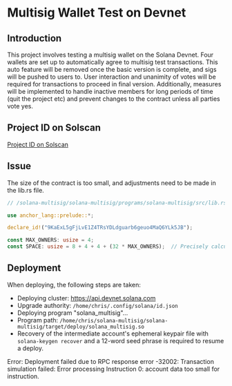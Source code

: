 # Multisig Wallet Test on Devnet

## Introduction
This project involves testing a multisig wallet on the Solana Devnet. Four wallets are set up to automatically agree to multisig test transactions. This auto feature will be removed once the basic version is complete, and sigs will be pushed to users to. User interaction and unanimity of votes will be required for transactions to proceed in final version. Additionally, measures will be implemented to handle inactive members for long periods of time (quit the project etc) and prevent changes to the contract unless all parties vote yes.

## Project ID on Solscan
[Project ID on Solscan](https://solscan.io/account/9KaExL5gFjLvE1Z4TRsYDLdguarb6geuo4MaQ6YLk5JB?cluster=devnet)

## Issue
The size of the contract is too small, and adjustments need to be made in the lib.rs file.

```rust
// /solana-multisig/solana-multisig/programs/solana-multisig/src/lib.rs

use anchor_lang::prelude::*;

declare_id!("9KaExL5gFjLvE1Z4TRsYDLdguarb6geuo4MaQ6YLk5JB");

const MAX_OWNERS: usize = 4;
const SPACE: usize = 8 + 4 + 4 + (32 * MAX_OWNERS);  // Precisely calculated space
```



## Deployment

When deploying, the following steps are taken:

- Deploying cluster: https://api.devnet.solana.com
- Upgrade authority: `/home/chris/.config/solana/id.json`
- Deploying program "solana_multisig"...
- Program path: `/home/chris/solana-multisig/solana-multisig/target/deploy/solana_multisig.so`
- Recovery of the intermediate account's ephemeral keypair file with `solana-keygen recover` and a 12-word seed phrase is required to resume a deploy.

Error: Deployment failed due to RPC response error -32002: Transaction simulation failed: Error processing Instruction 0: account data too small for instruction.

